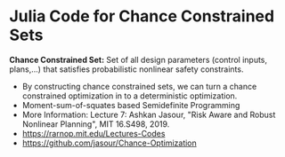 # Julia Code for Chance Constrained Sets


**Chance Constrained Set:** Set of all design parameters (control inputs, plans,...) that satisfies probabilistic nonlinear safety constraints.

- By constructing chance constrained sets, we can turn a chance constrained optimization in to a deterministic optimization.
- Moment-sum-of-squates based Semidefinite Programming
- More Information: Lecture 7: Ashkan Jasour, "Risk Aware and Robust Nonlinear Planning", MIT 16.S498, 2019.
- https://rarnop.mit.edu/Lectures-Codes
- https://github.com/jasour/Chance-Optimization

